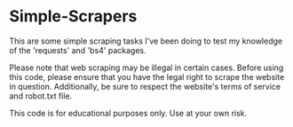 # Simple-Scrapers

This are some simple scraping tasks I've been doing to test my knowledge of the 'requests' and 'bs4' packages.

Please note that web scraping may be illegal in certain cases. 
Before using this code, please ensure that you have the legal right to scrape the website in question. 
Additionally, be sure to respect the website's terms of service and robot.txt file.

This code is for educational purposes only. Use at your own risk.
